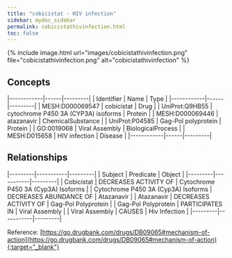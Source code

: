 ```yaml
---
title: "cobicistat - HIV infection"
sidebar: mydoc_sidebar
permalink: cobicistathivinfection.html
toc: false 
---
```


{% include image.html url="images/cobicistathivinfection.png" file="cobicistathivinfection.png" alt="cobicistathivinfection" %}

## Concepts

|------------|------|---------|
| Identifier | Name | Type    |
|------------|------|---------|
| MESH:D000069547 | cobicistat | Drug |
| UniProt:Q9HB55 | cytochrome P450 3A (CYP3A) isoforms | Protein |
| MESH:D000069446 | atazanavir | ChemicalSubstance |
| UniProt:P04585 | Gag-Pol polyprotein | Protein |
| GO:0019068 | Viral Assembly | BiologicalProcess |
| MESH:D015658 | HIV infection | Disease |
|------------|------|---------|

## Relationships

|---------|-----------|---------|
| Subject | Predicate | Object  |
|---------|-----------|---------|
| Cobicistat | DECREASES ACTIVITY OF | Cytochrome P450 3A (Cyp3A) Isoforms |
| Cytochrome P450 3A (Cyp3A) Isoforms | DECREASES ABUNDANCE OF | Atazanavir |
| Atazanavir | DECREASES ACTIVITY OF | Gag-Pol Polyprotein |
| Gag-Pol Polyprotein | PARTICIPATES IN | Viral Assembly |
| Viral Assembly | CAUSES | Hiv Infection |
|---------|-----------|---------|

Reference: [https://go.drugbank.com/drugs/DB09065#mechanism-of-action](https://go.drugbank.com/drugs/DB09065#mechanism-of-action){:target="_blank"}
